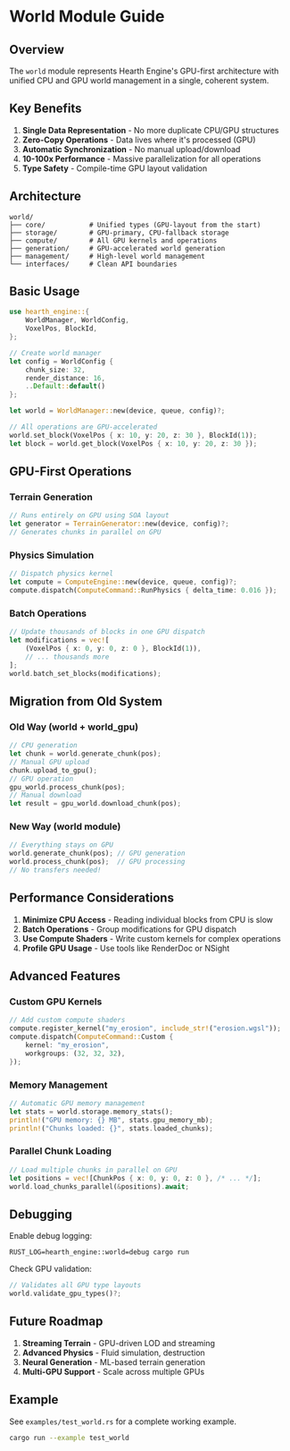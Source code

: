 # World Module Guide

## Overview

The `world` module represents Hearth Engine's GPU-first architecture with unified CPU and GPU world management in a single, coherent system.

## Key Benefits

1. **Single Data Representation** - No more duplicate CPU/GPU structures
2. **Zero-Copy Operations** - Data lives where it's processed (GPU)
3. **Automatic Synchronization** - No manual upload/download
4. **10-100x Performance** - Massive parallelization for all operations
5. **Type Safety** - Compile-time GPU layout validation

## Architecture

```
world/
├── core/           # Unified types (GPU-layout from the start)
├── storage/        # GPU-primary, CPU-fallback storage
├── compute/        # All GPU kernels and operations
├── generation/     # GPU-accelerated world generation
├── management/     # High-level world management
└── interfaces/     # Clean API boundaries
```

## Basic Usage

```rust
use hearth_engine::{
    WorldManager, WorldConfig,
    VoxelPos, BlockId,
};

// Create world manager
let config = WorldConfig {
    chunk_size: 32,
    render_distance: 16,
    ..Default::default()
};

let world = WorldManager::new(device, queue, config)?;

// All operations are GPU-accelerated
world.set_block(VoxelPos { x: 10, y: 20, z: 30 }, BlockId(1));
let block = world.get_block(VoxelPos { x: 10, y: 20, z: 30 });
```

## GPU-First Operations

### Terrain Generation
```rust
// Runs entirely on GPU using SOA layout
let generator = TerrainGenerator::new(device, config)?;
// Generates chunks in parallel on GPU
```

### Physics Simulation
```rust
// Dispatch physics kernel
let compute = ComputeEngine::new(device, queue, config)?;
compute.dispatch(ComputeCommand::RunPhysics { delta_time: 0.016 });
```

### Batch Operations
```rust
// Update thousands of blocks in one GPU dispatch
let modifications = vec![
    (VoxelPos { x: 0, y: 0, z: 0 }, BlockId(1)),
    // ... thousands more
];
world.batch_set_blocks(modifications);
```

## Migration from Old System

### Old Way (world + world_gpu)
```rust
// CPU generation
let chunk = world.generate_chunk(pos);
// Manual GPU upload
chunk.upload_to_gpu();
// GPU operation
gpu_world.process_chunk(pos);
// Manual download
let result = gpu_world.download_chunk(pos);
```

### New Way (world module)
```rust
// Everything stays on GPU
world.generate_chunk(pos); // GPU generation
world.process_chunk(pos);  // GPU processing
// No transfers needed!
```

## Performance Considerations

1. **Minimize CPU Access** - Reading individual blocks from CPU is slow
2. **Batch Operations** - Group modifications for GPU dispatch
3. **Use Compute Shaders** - Write custom kernels for complex operations
4. **Profile GPU Usage** - Use tools like RenderDoc or NSight

## Advanced Features

### Custom GPU Kernels
```rust
// Add custom compute shaders
compute.register_kernel("my_erosion", include_str!("erosion.wgsl"));
compute.dispatch(ComputeCommand::Custom { 
    kernel: "my_erosion",
    workgroups: (32, 32, 32),
});
```

### Memory Management
```rust
// Automatic GPU memory management
let stats = world.storage.memory_stats();
println!("GPU memory: {} MB", stats.gpu_memory_mb);
println!("Chunks loaded: {}", stats.loaded_chunks);
```

### Parallel Chunk Loading
```rust
// Load multiple chunks in parallel on GPU
let positions = vec![ChunkPos { x: 0, y: 0, z: 0 }, /* ... */];
world.load_chunks_parallel(&positions).await;
```

## Debugging

Enable debug logging:
```
RUST_LOG=hearth_engine::world=debug cargo run
```

Check GPU validation:
```rust
// Validates all GPU type layouts
world.validate_gpu_types()?;
```

## Future Roadmap

1. **Streaming Terrain** - GPU-driven LOD and streaming
2. **Advanced Physics** - Fluid simulation, destruction
3. **Neural Generation** - ML-based terrain generation
4. **Multi-GPU Support** - Scale across multiple GPUs

## Example

See `examples/test_world.rs` for a complete working example.

```bash
cargo run --example test_world
```